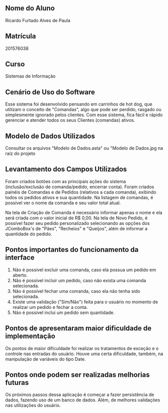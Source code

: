 ## Nome do Aluno

Ricardo Furtado Alves de Paula

## Matrícula

201576038

## Curso

Sistemas de Informação

## Cenário de Uso do Software

Esse sistema foi desenvolvido pensando em carrinhos de hot dog, que utilizam o conceito de "Comandas", algo que pode ser perdido, rasgado ou simplesmente ignorado pelos clientes. Com esse sistema, fica fácil e rápido gerenciar e atender todos os seus Clientes (comandas) ativos.

## Modelo de Dados Utilizados

Consultar os arquivos "Modelo de Dados.asta" ou "Modelo de Dados.jpg na raíz do projeto

## Levantamento dos Campos Utilizados 

Foram criados botões com as principais ações do sistema (inclusão/exclusão de comanda/pedido, encerrar conta). Foram criados painéis de Comandas e de Pedidos (relativos a cada comanda), exibindo todos os pedidos ativos e sua quantidade. Na listagem de comandas, é possível ver o nome da comanda e seu valor total atual.

Na tela de Criação de Comanda é necessário informar apenas o nome e ela será criada com o valor inicial de R$ 0,00.
Na tela de Novo Pedido, é possível fazer seu pedido personalizado selecionando as opções dos JComboBox's de "Pães", "Recheios" e "Queijos", além de informar a quantidade do pedido.

## Pontos importantes do funcionamento da interface

1. Não é possível excluir uma comanda, caso ela possua um pedido em aberto.
2. Não é possível incluir um pedido, caso não exista uma comanda selecionada.
3. Não é possível fechar uma comanda, caso ela não tenha sido selecionada.
4. Existe uma validação ("Sim/Não") feita para o usuário no momento de realizar um pedido e fechar a conta.
5. Não é possível inclui um pedido sem quantidade.

## Pontos de apresentaram maior dificuldade de implementação

Os pontos de maior dificuldade foi realizar os tratamentos de exceção e o controle nas entradas do usuário. Houve uma certa dificuldade, também, na manipulação de variáveis do tipo Date.

## Pontos onde podem ser realizadas melhorias futuras

Os próximos passos dessa aplicação é começar a fazer persistência de dados, fazendo uso de um banco de dados. Além, de melhores validações nas utilizações do usuário.
